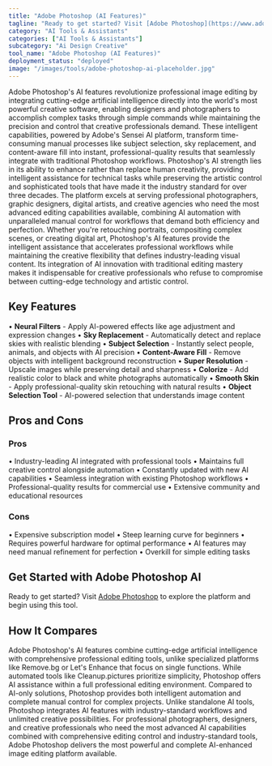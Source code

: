 ```yaml
---
title: "Adobe Photoshop (AI Features)"
tagline: "Ready to get started? Visit [Adobe Photoshop](https://www.adobe.com/products/photoshop.html) to explore the platform and begin using this tool...."
category: "AI Tools & Assistants"
categories: ["AI Tools & Assistants"]
subcategory: "Ai Design Creative"
tool_name: "Adobe Photoshop (AI Features)"
deployment_status: "deployed"
image: "/images/tools/adobe-photoshop-ai-placeholder.jpg"
---
```

Adobe Photoshop's AI features revolutionize professional image editing by integrating cutting-edge artificial intelligence directly into the world's most powerful creative software, enabling designers and photographers to accomplish complex tasks through simple commands while maintaining the precision and control that creative professionals demand. These intelligent capabilities, powered by Adobe's Sensei AI platform, transform time-consuming manual processes like subject selection, sky replacement, and content-aware fill into instant, professional-quality results that seamlessly integrate with traditional Photoshop workflows. Photoshop's AI strength lies in its ability to enhance rather than replace human creativity, providing intelligent assistance for technical tasks while preserving the artistic control and sophisticated tools that have made it the industry standard for over three decades. The platform excels at serving professional photographers, graphic designers, digital artists, and creative agencies who need the most advanced editing capabilities available, combining AI automation with unparalleled manual control for workflows that demand both efficiency and perfection. Whether you're retouching portraits, compositing complex scenes, or creating digital art, Photoshop's AI features provide the intelligent assistance that accelerates professional workflows while maintaining the creative flexibility that defines industry-leading visual content. Its integration of AI innovation with traditional editing mastery makes it indispensable for creative professionals who refuse to compromise between cutting-edge technology and artistic control.

## Key Features

• **Neural Filters** - Apply AI-powered effects like age adjustment and expression changes
• **Sky Replacement** - Automatically detect and replace skies with realistic blending
• **Subject Selection** - Instantly select people, animals, and objects with AI precision
• **Content-Aware Fill** - Remove objects with intelligent background reconstruction
• **Super Resolution** - Upscale images while preserving detail and sharpness
• **Colorize** - Add realistic color to black and white photographs automatically
• **Smooth Skin** - Apply professional-quality skin retouching with natural results
• **Object Selection Tool** - AI-powered selection that understands image content

## Pros and Cons

### Pros
• Industry-leading AI integrated with professional tools
• Maintains full creative control alongside automation
• Constantly updated with new AI capabilities
• Seamless integration with existing Photoshop workflows
• Professional-quality results for commercial use
• Extensive community and educational resources

### Cons
• Expensive subscription model
• Steep learning curve for beginners
• Requires powerful hardware for optimal performance
• AI features may need manual refinement for perfection
• Overkill for simple editing tasks

## Get Started with Adobe Photoshop AI

Ready to get started? Visit [Adobe Photoshop](https://www.adobe.com/products/photoshop.html) to explore the platform and begin using this tool.

## How It Compares

Adobe Photoshop's AI features combine cutting-edge artificial intelligence with comprehensive professional editing tools, unlike specialized platforms like Remove.bg or Let's Enhance that focus on single functions. While automated tools like Cleanup.pictures prioritize simplicity, Photoshop offers AI assistance within a full professional editing environment. Compared to AI-only solutions, Photoshop provides both intelligent automation and complete manual control for complex projects. Unlike standalone AI tools, Photoshop integrates AI features with industry-standard workflows and unlimited creative possibilities. For professional photographers, designers, and creative professionals who need the most advanced AI capabilities combined with comprehensive editing control and industry-standard tools, Adobe Photoshop delivers the most powerful and complete AI-enhanced image editing platform available.